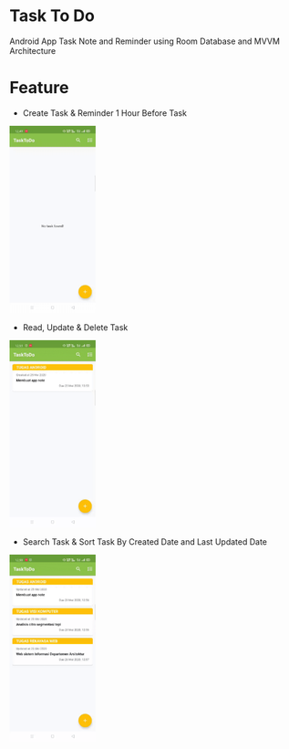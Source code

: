 # Task To Do
Android App Task Note and Reminder using Room Database and MVVM Architecture

# Feature
- Create Task & Reminder 1 Hour Before Task
<img src="image/01.gif" alt="" width=30%>


- Read, Update & Delete Task
<img src="image/02.gif" alt="" width=30%>


- Search Task & Sort Task By Created Date and Last Updated Date
<img src="image/03.gif" alt="" width=30%>
